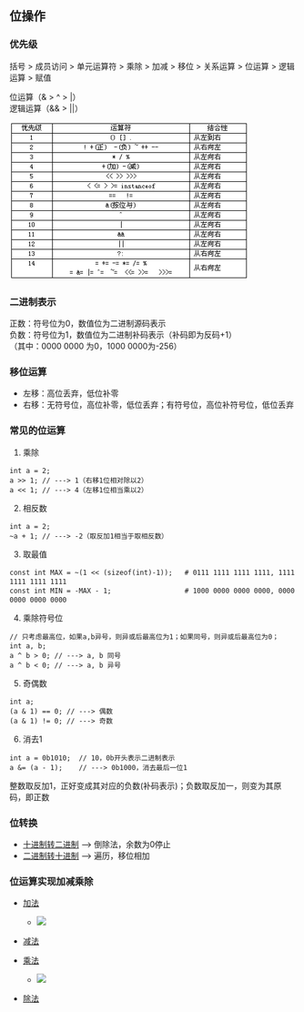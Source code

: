 ## 位操作

### 优先级

括号 > 成员访问 > 单元运算符 > 乘除 > 加减 > 移位 > 关系运算 > 位运算 > 逻辑运算 > 赋值

位运算（& > ^ > |）  
逻辑运算（&& > ||）

![](./operator_precedence.png)


### 二进制表示

正数：符号位为0，数值位为二进制源码表示   
负数：符号位为1，数值位为二进制补码表示（补码即为反码+1）  
（其中：0000 0000 为0，1000 0000为-256）

### 移位运算

- 左移：高位丢弃，低位补零
- 右移：无符号位，高位补零，低位丢弃；有符号位，高位补符号位，低位丢弃

### 常见的位运算

1. 乘除

```
int a = 2;
a >> 1; // ---> 1（右移1位相对除以2）
a << 1; // ---> 4（左移1位相当乘以2）
```

2. 相反数
```
int a = 2;
~a + 1; // ---> -2（取反加1相当于取相反数）
```

3. 取最值
```
const int MAX = ~(1 << (sizeof(int)-1));   # 0111 1111 1111 1111, 1111 1111 1111 1111 
const int MIN = -MAX - 1;                  # 1000 0000 0000 0000, 0000 0000 0000 0000
```

4. 乘除符号位
```
// 只考虑最高位，如果a,b异号，则异或后最高位为1；如果同号，则异或后最高位为0；
int a, b;
a ^ b > 0; // ---> a, b 同号
a ^ b < 0; // ---> a, b 异号
```

5. 奇偶数
```
int a;
(a & 1) == 0; // ---> 偶数
(a & 1) != 0; // ---> 奇数
```

6. 消去1
```
int a = 0b1010;  // 10，0b开头表示二进制表示
a &= (a - 1);    // ---> 0b1000，消去最后一位1
```



整数取反加1，正好变成其对应的负数(补码表示)；负数取反加一，则变为其原码，即正数

### 位转换

- [十进制转二进制](./bit_conversion.cpp) --> 倒除法，余数为0停止
- [二进制转十进制](./bit_conversion.cpp) --> 遍历，移位相加

### 位运算实现加减乘除

- [加法]()
    - ![](https://pic.leetcode-cn.com/56d56524d8d2b1318f78e209fffe0e266f97631178f6bfd627db85fcd2503205-Picture1.png)

- [减法]()
- [乘法]()
    - ![](https://upload-images.jianshu.io/upload_images/1925324-76fc13867d15d580.png?imageMogr2/auto-orient/strip|imageView2/2/w/448)
- [除法]()
